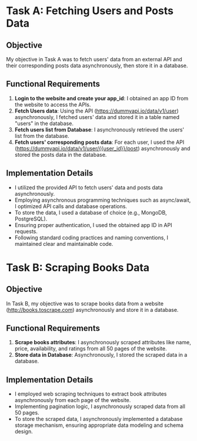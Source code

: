 # Task A: Fetching Users and Posts Data

## Objective

My objective in Task A was to fetch users' data from an external API and their corresponding posts data asynchronously, then store it in a database.

## Functional Requirements

1. **Login to the website and create your app_id**: I obtained an app ID from the website to access the APIs.
2. **Fetch Users data**: Using the API (https://dummyapi.io/data/v1/user) asynchronously, I fetched users' data and stored it in a table named "users" in the database.
3. **Fetch users list from Database**: I asynchronously retrieved the users' list from the database.
4. **Fetch users' corresponding posts data**: For each user, I used the API (https://dummyapi.io/data/v1/user/{{user_id}}/post) asynchronously and stored the posts data in the database.

## Implementation Details

- I utilized the provided API to fetch users' data and posts data asynchronously.
- Employing asynchronous programming techniques such as async/await, I optimized API calls and database operations.
- To store the data, I used a database of choice (e.g., MongoDB, PostgreSQL).
- Ensuring proper authentication, I used the obtained app ID in API requests.
- Following standard coding practices and naming conventions, I maintained clear and maintainable code.

# Task B: Scraping Books Data

## Objective

In Task B, my objective was to scrape books data from a website (http://books.toscrape.com) asynchronously and store it in a database.

## Functional Requirements

1. **Scrape books attributes**: I asynchronously scraped attributes like name, price, availability, and ratings from all 50 pages of the website.
2. **Store data in Database**: Asynchronously, I stored the scraped data in a database.

## Implementation Details

- I employed web scraping techniques to extract book attributes asynchronously from each page of the website.
- Implementing pagination logic, I asynchronously scraped data from all 50 pages.
- To store the scraped data, I asynchronously implemented a database storage mechanism, ensuring appropriate data modeling and schema design.